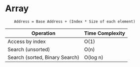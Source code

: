 # Array

        Address = Base Address + (Index * Size of each element)

| Operation                      | Time Complexity |
|--------------------------------|-----------------|
| Access by index                | O(1)            |
| Search (unsorted)              | O(n)            |
| Search (sorted, Binary Search) | O(log n)        |
